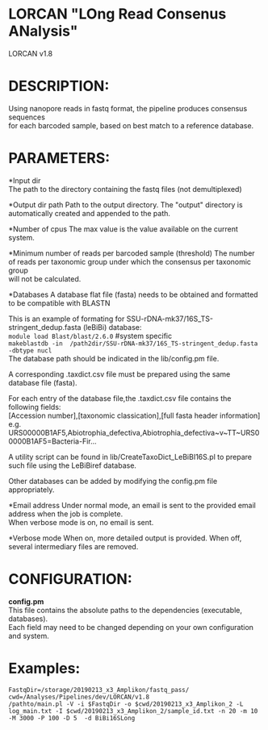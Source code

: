 
LORCAN "LOng Read Consenus ANalysis" 	 
====================================
LORCAN v1.8

# DESCRIPTION:
Using nanopore reads in fastq format, the pipeline produces consensus sequences     
for each barcoded sample, based on best match to a reference database.    

# PARAMETERS:
*Input dir 		
   The path to the directory containing the fastq files (not demultiplexed)    
		
*Output dir path
   Path to the output directory. The "output" directory is automatically created and appended to the path.    
		
*Number of cpus
The max value is the value available on the current system.		
		
*Minimum number of reads per barcoded sample (threshold)
The number of reads per taxonomic group under which the consensus per taxonomic group 		
will not be calculated.		
		
*Databases
A database flat file (fasta) needs to be obtained and formatted to be compatible with BLASTN     

This is an example of formating for SSU-rDNA-mk37/16S_TS-stringent_dedup.fasta (leBiBi) database:   
`module load Blast/blast/2.6.0` #system specific     
`makeblastdb -in  /path2dir/SSU-rDNA-mk37/16S_TS-stringent_dedup.fasta -dbtype nucl`     
The database path should be indicated in the lib/config.pm file.     

A corresponding .taxdict.csv file must be prepared using the same database file (fasta).  

For each entry of the database file,the .taxdict.csv file contains the following fields:     
[Accession number],[taxonomic classication],[full fasta header information]    
e.g. URS00000B1AF5,Abiotrophia_defectiva,Abiotrophia_defectiva~v~TT~URS00000B1AF5=Bacteria-Fir...
			
A utility script can be found in lib/CreateTaxoDict_LeBiBI16S.pl to prepare such file using the LeBiBiref database.
		
Other databases can be added by modifying the config.pm file appropriately.   
		
*Email address
Under normal mode, an email is sent to the provided email address when the job is complete.    
When verbose mode is on, no email is sent.   

*Verbose mode
When on, more detailed output is provided. When off, several intermediary files are removed.    
		
		
# CONFIGURATION:
**config.pm**   
This file contains the absolute paths to the dependencies (executable, databases).    
	Each field may need to be changed depending on your own configuration and system.    

# Examples:
`FastqDir=/storage/20190213_x3_Amplikon/fastq_pass/`   
`cwd=/Analyses/Pipelines/dev/LORCAN/v1.8`   
`/pathto/main.pl -V -i $FastqDir -o $cwd/20190213_x3_Amplikon_2 -L log_main.txt -I $cwd/20190213_x3_Amplikon_2/sample_id.txt -n 20 -m 10 -M 3000 -P 100 -D 5  -d BiBi16SLong`     

		
